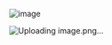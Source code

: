 ![image](https://github.com/user-attachments/assets/e3b12ac0-7f1b-4116-b197-a9d53c91d579)

![Uploading image.png…]()
